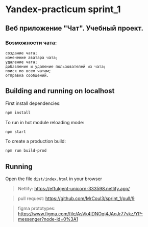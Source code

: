 # Yandex-practicum sprint_1
## Веб приложение "Чат". Учебный проект.
### Возможности чата:
```
создание чата;
изменение аватара чата;
удаление чата;
добавление и удаление пользователей из чата;
поиск по всем чатам;
отправка сообщений.
```

## Building and running on localhost
First install dependencies:


```sh
npm install
```

To run in hot module reloading mode:

```sh
npm start
```

To create a production build:

```sh
npm run build-prod
```

## Running

Open the file `dist/index.html` in your browser

> Netlify:
https://effulgent-unicorn-333598.netlify.app/

> pull request: https://github.com/MrCoul3/sprint_1/pull/9

> figma prototypes: https://www.figma.com/file/AsVk4IDNOqi4JAqJr77vkz/YP-messenger?node-id=0%3A1
